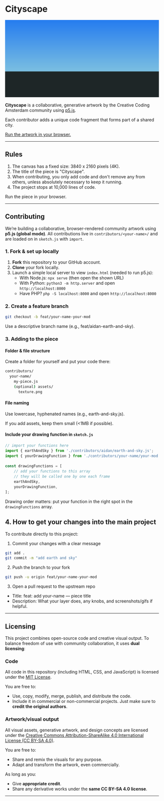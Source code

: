 # Cityscape

[![Cityscape render](./cityscape-resized.png)](https://aidanwyber.github.io/Cityscape/)

**Cityscape** is a collaborative, generative artwork by the Creative Coding Amsterdam community using [p5.js](https://p5js.org/).

Each contributor adds a unique code fragment that forms part of a shared city.

[Run the artwork in your browser.](https://aidanwyber.github.io/Cityscape/)

---

## Rules

1. The canvas has a fixed size: 3840 x 2160 pixels (4K).
2. The title of the piece is "Cityscape".
3. When contributing, you only add code and don't remove any from others, unless absolutely necessary to keep it running.
4. The project stops at 10,000 lines of code.

Run the piece in your browser.

---

## Contributing

We’re building a collaborative, browser-rendered community artwork using **p5.js (global mode)**.
All contributions live in `contributors/<your-name>/` and are loaded on in `sketch.js` with `import`.

### 1. Fork & set up locally

1. **Fork** this repository to your GitHub account.
2. **Clone** your fork locally.
3. Launch a simple local server to view `index.html` (needed to run p5.js):
    - With Node.js: `npx serve` (then open the shown URL)
    - With Python: `python3 -m http.server` and open `http://localhost:8000`
    - Have PHP? `php -S localhost:8000` and open `http://localhost:8000`

### 2. Create a feature branch

```bash
git checkout -b feat/your-name-your-mod
```

Use a descriptive branch name (e.g., feat/aidan-earth-and-sky).

### 3. Adding to the piece

#### Folder & file structure

Create a folder for yourself and put your code there:

```bash
contributors/
  your-name/
    my-piece.js
    (optional) assets/
      texture.png
```

#### File naming

Use lowercase, hyphenated names (e.g., earth-and-sky.js).

If you add assets, keep them small (<1MB if possible).

#### Include your drawing function in `sketch.js`

```js
// import your functions here
import { earthAndSky } from './contributors/aidan/earth-and-sky.js';
import { yourDrawingFunction } from './contributors/your-name/your-mod.js';

const drawingFunctions = [
	// add your functions to this array
	// they will be called one by one each frame
	earthAndSky,
	yourDrawingFunction,
];
```

Drawing order matters: put your function in the right spot in the `drawingFunctions` array.

## 4. How to get your changes into the main project

To contribute directly to this project:

1. Commit your changes with a clear message

```bash
git add .
git commit -m "add earth and sky"
```

2. Push the branch to your fork

```bash
git push -u origin feat/your-name-your-mod
```

3. Open a pull request to the upstream repo

-   Title: feat: add your-name — piece title
-   Description: What your layer does, any knobs, and screenshots/gifs if helpful.

---

## Licensing

This project combines open-source code and creative visual output.
To balance freedom of use with community collaboration, it uses **dual licensing**:

### Code

All code in this repository (including HTML, CSS, and JavaScript) is licensed under the [MIT License](./LICENSE).

You are free to:

-   Use, copy, modify, merge, publish, and distribute the code.
-   Include it in commercial or non-commercial projects.
    Just make sure to **credit the original authors**.

### Artwork/visual output

All visual assets, generative artwork, and design concepts are licensed under the [Creative Commons Attribution-ShareAlike 4.0 International License (CC BY-SA 4.0)](https://creativecommons.org/licenses/by-sa/4.0/).

You are free to:

-   Share and remix the visuals for any purpose.
-   Adapt and transform the artwork, even commercially.

As long as you:

-   Give **appropriate credit**.
-   Share any derivative works under the **same CC BY-SA 4.0 license**.

---
